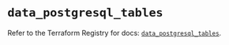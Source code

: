 # `data_postgresql_tables`

Refer to the Terraform Registry for docs: [`data_postgresql_tables`](https://registry.terraform.io/providers/cyrilgdn/postgresql/1.21.0/docs/data-sources/tables).
